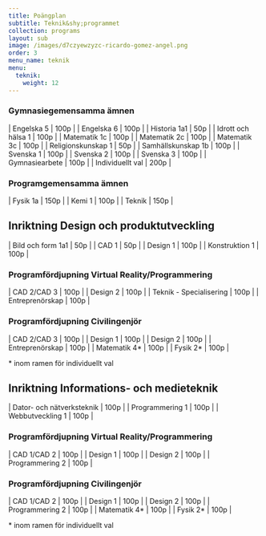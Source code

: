 ```yaml
---
title: Poängplan
subtitle: Teknik&shy;programmet
collection: programs
layout: sub
image: /images/d7czyewzyzc-ricardo-gomez-angel.png
order: 3
menu_name: teknik
menu:
  teknik:
    weight: 12
---
```


### Gymnasiegemensamma ämnen

| Engelska 5 | 100p |
| Engelska 6 | 100p |
| Historia 1a1 | 50p |
| Idrott och hälsa 1 | 100p |
| Matematik 1c | 100p |
| Matematik 2c | 100p |
| Matematik 3c | 100p |
| Religionskunskap 1 | 50p |
| Samhällskunskap 1b | 100p |
| Svenska 1 | 100p |
| Svenska 2 | 100p |
| Svenska 3 | 100p |
| Gymnasiearbete | 100p |
| Individuellt val | 200p |

### Programgemensamma ämnen

| Fysik 1a | 150p |
| Kemi 1 | 100p |
| Teknik | 150p |

## Inriktning Design och produktutveckling

| Bild och form 1a1 | 50p |
| CAD 1 | 50p |
| Design 1 | 100p |
| Konstruktion 1 | 100p |

### Programfördjupning Virtual Reality/Programmering

| CAD 2/CAD 3 | 100p |
| Design 2 | 100p |
| Teknik - Specialisering | 100p |
| Entreprenörskap | 100p |

### Programfördjupning Civilingenjör

| CAD 2/CAD 3 | 100p |
| Design 1 | 100p |
| Design 2 | 100p |
| Entreprenörskap | 100p |
| Matematik 4\* | 100p |
| Fysik 2\* | 100p |

\* inom ramen för individuellt val

## Inriktning Informations- och medieteknik

| Dator- och nätverksteknik | 100p |
| Programmering 1 | 100p |
| Webbutveckling 1 | 100p |

### Programfördjupning Virtual Reality/Programmering

| CAD 1/CAD 2 | 100p |
| Design 1 | 100p |
| Design 2 | 100p |
| Programmering 2 | 100p |

### Programfördjupning Civilingenjör

| CAD 1/CAD 2 | 100p |
| Design 1 | 100p |
| Design 2 | 100p |
| Programmering 2 | 100p |
| Matematik 4\* | 100p |
| Fysik 2\* | 100p |

\* inom ramen för individuellt val
